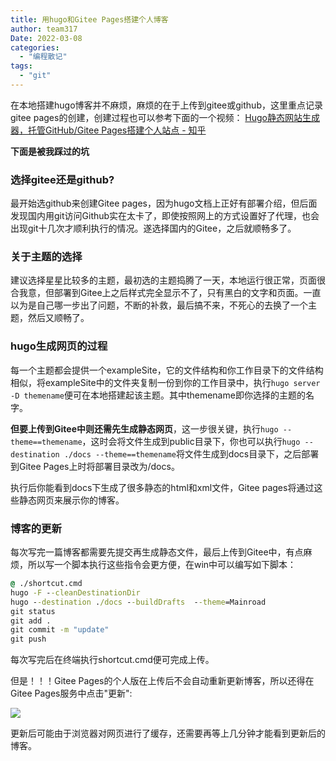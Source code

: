 ```yaml
---
title: 用hugo和Gitee Pages搭建个人博客
author: team317
Date: 2022-03-08
categories:  
  - "编程散记"
tags:  
  - "git"
---
```


在本地搭建hugo博客并不麻烦，麻烦的在于上传到gitee或github，这里重点记录gitee pages的创建，创建过程也可以参考下面的一个视频：
[Hugo静态网站生成器，托管GitHub/Gitee Pages搭建个人站点 - 知乎
](https://www.zhihu.com/zvideo/1356065680542957568)
<!--more-->

**下面是被我踩过的坑**

### 选择gitee还是github?
最开始选github来创建Gitee pages，因为hugo文档上正好有部署介绍，但后面发现国内用git访问Github实在太卡了，即使按照网上的方式设置好了代理，也会出现git十几次才顺利执行的情况。遂选择国内的Gitee，之后就顺畅多了。

### 关于主题的选择
建议选择星星比较多的主题，最初选的主题捣腾了一天，本地运行很正常，页面很合我意，但部署到Gitee上之后样式完全显示不了，只有黑白的文字和页面。一直以为是自己哪一步出了问题，不断的补救，最后搞不来，不死心的去换了一个主题，然后又顺畅了。

### hugo生成网页的过程
每一个主题都会提供一个exampleSite，它的文件结构和你工作目录下的文件结构相似，将exampleSite中的文件夹复制一份到你的工作目录中，执行`hugo server -D themename`便可在本地搭建起该主题。其中themename即你选择的主题的名字。

**但要上传到Gitee中则还需先生成静态网页**，这一步很关键，执行`hugo --theme==themename`，这时会将文件生成到public目录下，你也可以执行`hugo --destination ./docs --theme==themename`将文件生成到docs目录下，之后部署到Gitee Pages上时将部署目录改为/docs。

执行后你能看到docs下生成了很多静态的html和xml文件，Gitee pages将通过这些静态网页来展示你的博客。

### 博客的更新
每次写完一篇博客都需要先提交再生成静态文件，最后上传到Gitee中，有点麻烦，所以写一个脚本执行这些指令会更方便，在win中可以编写如下脚本：
```cmd
@ ./shortcut.cmd
hugo -F --cleanDestinationDir
hugo --destination ./docs --buildDrafts  --theme=Mainroad
git status
git add .
git commit -m "update"
git push
```

每次写完后在终端执行shortcut.cmd便可完成上传。

但是！！！Gitee Pages的个人版在上传后不会自动重新更新博客，所以还得在Gitee Pages服务中点击"更新":

![](https://raw.githubusercontent.com/Tom-DaLin/Pictures/main/img/20220308211858.png?token=AMTBVRRK3RQR62RYIOP7F2TCE5MAA)

更新后可能由于浏览器对网页进行了缓存，还需要再等上几分钟才能看到更新后的博客。
